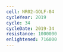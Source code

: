 ```yaml
---
cell: NR02-GOLF-04
cycleYear: 2019
cycle: 34
cycleDate: 2019-34
resistance: 1000000
enlightened: 716000
---
```

